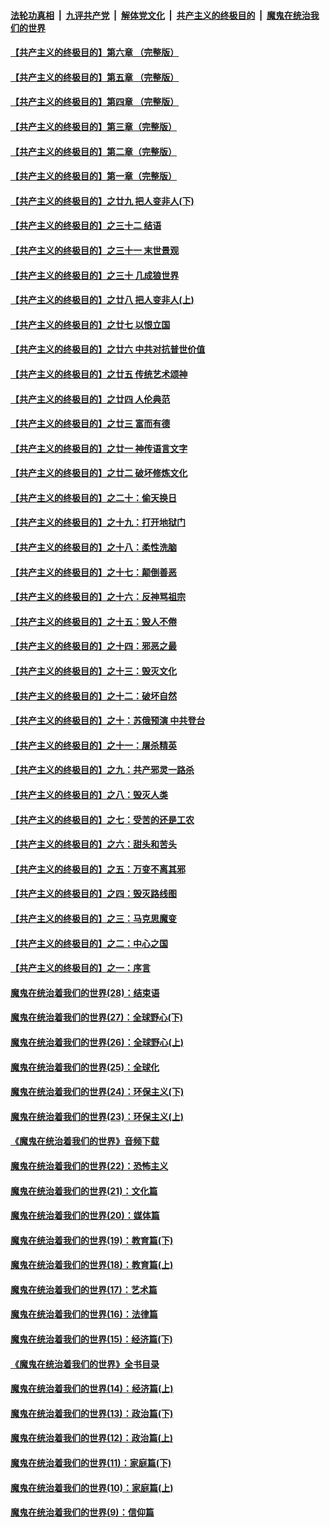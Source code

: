 

####  [法轮功真相](../../../../basic/blob/master/README.md?t=04290801) &nbsp;|&nbsp; [九评共产党](../../../../9ping.md/blob/master/README.md?t=04290801) &nbsp;|&nbsp; [解体党文化](../../../../jtdwh.md/blob/master/README.md?t=04290801)  &nbsp;|&nbsp; [共产主义的终极目的](../../../../gczydzjmd.md/blob/master/README.md?t=04290801) &nbsp;|&nbsp; [魔鬼在统治我们的世界](../../../../mgztzwmdsj.md/blob/master/README.md?t=04290801) 

#### [【共产主义的终极目的】第六章 （完整版）](../pages/nsc422/n11428913.md?t=04290801) 

#### [【共产主义的终极目的】第五章 （完整版）](../pages/nsc422/n11428912.md?t=04290801) 

#### [【共产主义的终极目的】第四章 （完整版）](../pages/nsc422/n11428907.md?t=04290801) 

#### [【共产主义的终极目的】第三章（完整版）](../pages/nsc422/n11428848.md?t=04290801) 

#### [【共产主义的终极目的】第二章（完整版）](../pages/nsc422/n11428831.md?t=04290801) 

#### [【共产主义的终极目的】第一章（完整版）](../pages/nsc422/n11417651.md?t=04290801) 

#### [【共产主义的终极目的】之廿九 把人变非人(下)](../pages/nsc422/n11344140.md?t=04290801) 

#### [【共产主义的终极目的】之三十二 结语](../pages/nsc422/n11360535.md?t=04290801) 

#### [【共产主义的终极目的】之三十一 末世景观](../pages/nsc422/n11351129.md?t=04290801) 

#### [【共产主义的终极目的】之三十 几成狼世界](../pages/nsc422/n11348280.md?t=04290801) 

#### [【共产主义的终极目的】之廿八 把人变非人(上)](../pages/nsc422/n11340492.md?t=04290801) 

#### [【共产主义的终极目的】之廿七 以恨立国](../pages/nsc422/n11336944.md?t=04290801) 

#### [【共产主义的终极目的】之廿六 中共对抗普世价值](../pages/nsc422/n11324785.md?t=04290801) 

#### [【共产主义的终极目的】之廿五 传统艺术颂神](../pages/nsc422/n11296396.md?t=04290801) 

#### [【共产主义的终极目的】之廿四 人伦典范](../pages/nsc422/n11296397.md?t=04290801) 

#### [【共产主义的终极目的】之廿三 富而有德](../pages/nsc422/n11283598.md?t=04290801) 

#### [【共产主义的终极目的】之廿一 神传语言文字](../pages/nsc422/n11263265.md?t=04290801) 

#### [【共产主义的终极目的】之廿二 破坏修炼文化](../pages/nsc422/n11245728.md?t=04290801) 

#### [【共产主义的终极目的】之二十：偷天换日](../pages/nsc422/n11238846.md?t=04290801) 

#### [【共产主义的终极目的】之十九：打开地狱门](../pages/nsc422/n11206376.md?t=04290801) 

#### [【共产主义的终极目的】之十八：柔性洗脑](../pages/nsc422/n11199994.md?t=04290801) 

#### [【共产主义的终极目的】之十七：颠倒善恶](../pages/nsc422/n11179782.md?t=04290801) 

#### [【共产主义的终极目的】之十六：反神骂祖宗](../pages/nsc422/n11166798.md?t=04290801) 

#### [【共产主义的终极目的】之十五：毁人不倦](../pages/nsc422/n11166792.md?t=04290801) 

#### [【共产主义的终极目的】之十四：邪恶之最](../pages/nsc422/n11150249.md?t=04290801) 

#### [【共产主义的终极目的】之十三：毁灭文化](../pages/nsc422/n11135227.md?t=04290801) 

#### [【共产主义的终极目的】之十二：破坏自然](../pages/nsc422/n11135214.md?t=04290801) 

#### [【共产主义的终极目的】之十：苏俄预演 中共登台](../pages/nsc422/n11118424.md?t=04290801) 

#### [【共产主义的终极目的】之十一：屠杀精英](../pages/nsc422/n11118442.md?t=04290801) 

#### [【共产主义的终极目的】之九：共产邪灵一路杀](../pages/nsc422/n11114139.md?t=04290801) 

#### [【共产主义的终极目的】之八：毁灭人类](../pages/nsc422/n11108503.md?t=04290801) 

#### [【共产主义的终极目的】之七：受苦的还是工农](../pages/nsc422/n11101809.md?t=04290801) 

#### [【共产主义的终极目的】之六：甜头和苦头](../pages/nsc422/n11096971.md?t=04290801) 

#### [【共产主义的终极目的】之五：万变不离其邪](../pages/nsc422/n11091285.md?t=04290801) 

#### [【共产主义的终极目的】之四：毁灭路线图](../pages/nsc422/n11086284.md?t=04290801) 

#### [【共产主义的终极目的】之三：马克思魔变](../pages/nsc422/n11061941.md?t=04290801) 

#### [【共产主义的终极目的】之二：中心之国](../pages/nsc422/n11047728.md?t=04290801) 

#### [【共产主义的终极目的】之一：序言](../pages/nsc422/n11086077.md?t=04290801) 

#### [魔鬼在统治着我们的世界(28)：结束语](../pages/nsc422/n10936246.md?t=04290801) 

#### [魔鬼在统治着我们的世界(27)：全球野心(下)](../pages/nsc422/n10928319.md?t=04290801) 

#### [魔鬼在统治着我们的世界(26)：全球野心(上)](../pages/nsc422/n10900318.md?t=04290801) 

#### [魔鬼在统治着我们的世界(25)：全球化](../pages/nsc422/n10788205.md?t=04290801) 

#### [魔鬼在统治着我们的世界(24)：环保主义(下)](../pages/nsc422/n10695307.md?t=04290801) 

#### [魔鬼在统治着我们的世界(23)：环保主义(上)](../pages/nsc422/n10688613.md?t=04290801) 

#### [《魔鬼在统治着我们的世界》音频下载](../pages/nsc422/n10635553.md?t=04290801) 

#### [魔鬼在统治着我们的世界(22)：恐怖主义](../pages/nsc422/n10614727.md?t=04290801) 

#### [魔鬼在统治着我们的世界(21)：文化篇](../pages/nsc422/n10597706.md?t=04290801) 

#### [魔鬼在统治着我们的世界(20)：媒体篇](../pages/nsc422/n10586579.md?t=04290801) 

#### [魔鬼在统治着我们的世界(19)：教育篇(下)](../pages/nsc422/n10564808.md?t=04290801) 

#### [魔鬼在统治着我们的世界(18)：教育篇(上)](../pages/nsc422/n10526970.md?t=04290801) 

#### [魔鬼在统治着我们的世界(17)：艺术篇](../pages/nsc422/n10499093.md?t=04290801) 

#### [魔鬼在统治着我们的世界(16)：法律篇](../pages/nsc422/n10485969.md?t=04290801) 

#### [魔鬼在统治着我们的世界(15)：经济篇(下)](../pages/nsc422/n10469975.md?t=04290801) 

#### [《魔鬼在统治着我们的世界》全书目录](../pages/nsc422/n10464261.md?t=04290801) 

#### [魔鬼在统治着我们的世界(14)：经济篇(上)](../pages/nsc422/n10457370.md?t=04290801) 

#### [魔鬼在统治着我们的世界(13)：政治篇(下)](../pages/nsc422/n10448270.md?t=04290801) 

#### [魔鬼在统治着我们的世界(12)：政治篇(上)](../pages/nsc422/n10444576.md?t=04290801) 

#### [魔鬼在统治着我们的世界(11)：家庭篇(下)](../pages/nsc422/n10440961.md?t=04290801) 

#### [魔鬼在统治着我们的世界(10)：家庭篇(上)](../pages/nsc422/n10435448.md?t=04290801) 

#### [魔鬼在统治着我们的世界(9)：信仰篇](../pages/nsc422/n10432159.md?t=04290801) 

